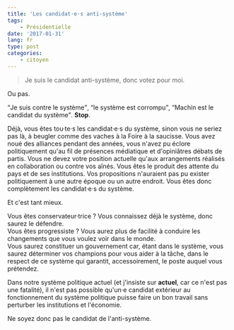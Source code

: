 ```yaml
---
title: 'Les candidat·e·s anti-système'
tags:
    - Présidentielle
date: '2017-01-31'
lang: fr
type: post
categories:
    - citoyen
---
```


> Je suis le candidat anti-système, donc votez pour moi.

Ou pas.

<!-- more -->

<q>Je suis contre le système</q>, <q>le système est corrompu</q>, <q>Machin est le candidat du système</q>. **Stop**.

Déjà, vous êtes tou·te·s les candidat·e·s du système, sinon vous ne seriez pas là, à beugler comme des vaches à la Foire à la saucisse. Vous avez noué des alliances pendant des années, vous n'avez pu éclore politiquement qu'au fil de présences médiatique et d'opiniâtres débats de partis. Vous ne devez votre position actuelle qu'aux arrangements réalisés en collaboration ou contre vos aînés. Vous êtes le produit des attente du pays et de ses institutions. Vos propositions n'auraient pas pu exister politiquement à une autre époque ou un autre endroit. Vous êtes donc complètement les candidat·e·s du système.

Et c'est tant mieux.

Vous êtes conservateur·trice ? Vous connaissez déjà le système, donc saurez le défendre.  
Vous êtes progressiste ? Vous aurez plus de facilité à conduire les changements que vous voulez voir dans le monde.  
Vous saurez constituer un gouvernement car, étant dans le système, vous saurez déterminer vos champions pour vous aider à la tâche, dans le respect de ce système qui garantit, accessoirement, le poste auquel vous prétendez.

Dans notre système politique actuel (et j'insiste sur **actuel**, car ce n'est pas une fatalité), il n'est pas possible qu'un·e candidat extérieur au fonctionnement du système politique puisse faire un bon travail sans perturber les institutions et l'économie.

Ne soyez donc pas le candidat de l'anti-système.